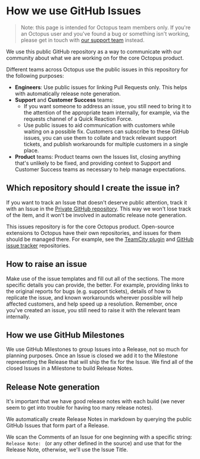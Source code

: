 # How we use GitHub Issues

> Note: this page is intended for Octopus team members only. If you're an Octopus user and you've found a bug or something isn't working, please get in touch with [our support team](https://octopus.com/support) instead.

We use this public GitHub repository as a way to communicate with our community about what we are working on for the core Octopus product.

Different teams across Octopus use the public issues in this repository for the following purposes:

- **Engineers**: Use public issues for linking Pull Requests only. This helps with automatically release note generation.
- **Support** and **Customer Success** teams:
  - If you want someone to address an issue, you still need to bring it to the attention of the appropriate team internally, for example, via the requests channel of a Quick Reaction Force.
  - Use public issues to aid communication with customers while waiting on a possible fix. Customers can subscribe to these GitHub issues, you can use them to collate and track relevant support tickets, and publish workarounds for multiple customers in a single place.
- **Product** teams: Product teams own the Issues list, closing anything that's unlikely to be fixed, and providing context to Support and Customer Success teams as necessary to help manage expectations.

## Which repository should I create the issue in?

If you want to track an Issue that doesn't deserve public attention, track it with an Issue in the [Private GitHub repository](https://github.com/OctopusDeploy/OctopusDeploy/issues). This way we won't lose track of the item, and it won't be involved in automatic release note generation.

This issues repository is for the core Octopus product.  Open-source extensions to Octopus have their own repositories, and issues for them should be managed there. For example, see the [TeamCity plugin](https://github.com/OctopusDeploy/Octopus-TeamCity) and [GitHub issue tracker](https://github.com/OctopusDeploy/GitHubIssueTracker) repositories.

## How to raise an issue

Make use of the issue templates and fill out all of the sections. The more specific details you can provide, the better. For example, providing links to the original reports for bugs (e.g. support tickets), details of how to replicate the issue, and known workarounds wherever possible will help affected customers, and help speed up a resolution. Remember, once you've created an issue, you still need to raise it with the relevant team internally.

## How we use GitHub Milestones

We use GitHub Milestones to group Issues into a Release, not so much for planning purposes. Once an Issue is closed we add it to the Milestone representing the Release that will ship the fix for the Issue. We find all of the closed Issues in a Milestone to build Release Notes.

## Release Note generation
It's important that we have good release notes with each build (we never seem to get into trouble for having too many release notes).

We automatically create Release Notes in markdown by querying the public GitHub Issues that form part of a Release.

We scan the Comments of an Issue for one beginning with a specific string: `Release Note: ` (or any other defined in the source) and use that for the Release Note, otherwise, we'll use the Issue Title.
